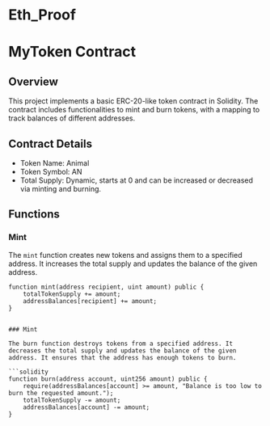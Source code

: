 # Eth_Proof
# MyToken Contract

## Overview

This project implements a basic ERC-20-like token contract in Solidity. The contract includes functionalities to mint and burn tokens, with a mapping to track balances of different addresses.

## Contract Details

- Token Name: Animal
- Token Symbol: AN
- Total Supply: Dynamic, starts at 0 and can be increased or decreased via minting and burning.

## Functions

### Mint

The `mint` function creates new tokens and assigns them to a specified address. It increases the total supply and updates the balance of the given address.

```solidity
function mint(address recipient, uint amount) public {
    totalTokenSupply += amount;
    addressBalances[recipient] += amount;
}


### Mint

The burn function destroys tokens from a specified address. It decreases the total supply and updates the balance of the given address. It ensures that the address has enough tokens to burn.

```solidity
function burn(address account, uint256 amount) public {
    require(addressBalances[account] >= amount, "Balance is too low to burn the requested amount.");
    totalTokenSupply -= amount;
    addressBalances[account] -= amount;
}

